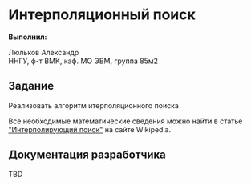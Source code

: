 # Интерполяционный поиск

**Выполнил:**

Люльков Александр  
ННГУ, ф-т ВМК, каф. МО ЭВМ, группа 85м2

## Задание

Реализовать алгоритм итерполяционного поиска

Все необходимые математические сведения можно найти в статье
["Интерполирующий поиск"](http://ru.wikipedia.org/wiki/%D0%98%D0%BD%D1%82%D0%B5%D1%80%D0%BF%D0%BE%D0%BB%D0%B8%D1%80%D1%83%D1%8E%D1%89%D0%B8%D0%B9_%D0%BF%D0%BE%D0%B8%D1%81%D0%BA)
на сайте Wikipedia.

## Документация разработчика

TBD